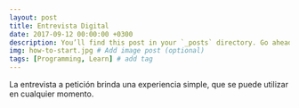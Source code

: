 ```yaml
---
layout: post
title: Entrevista Digital
date: 2017-09-12 00:00:00 +0300
description: You’ll find this post in your `_posts` directory. Go ahead and edit it and re-build the site to see your changes. # Add post description (optional)
img: how-to-start.jpg # Add image post (optional)
tags: [Programming, Learn] # add tag
---
```

La entrevista a petición brinda una experiencia simple, que se puede utilizar en cualquier momento. 
